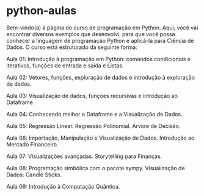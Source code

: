# python-aulas
Bem-vindo(a) à página do curso de programação em Python. Aqui, você vai encontrar diversos exemplos que desenvolvi, 
para que você possa conhecer a linguagem de programação Python e aplicá-la para Ciência de Dados. O curso está 
estruturado da seguinte forma:

Aula 01: Introdução à programação em Python: comandos condicionais e iterativos, funções de entrada e saída e Listas. 

Aula 02: Vetores, funções, exploração de dados e introdução à exploração de dados. 

Aula 03: Visualização de dados, funções recursivas e introdução ao Dataframe. 

Aula 04: Conhecendo melhor o Dataframe e a Visualização de Dados. 

Aula 05: Regressão Linear. Regressão Polinomial. Árvore de Decisão. 

Aula 06: Importação, Manipulação e Visualização de Dados. Introdução ao Mercado Financeiro. 

Aula 07: Visualizações avançadas. Storytelling para Finanças. 

Aula 08: Programação simbólica com o pacote sympy. Visualização de Dados: Candle Sticks. 

Aula 09: Introdução à Computação Quântica.
